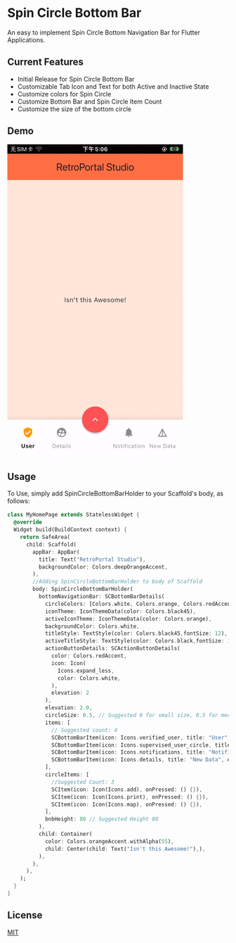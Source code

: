# Spin Circle Bottom Bar

An easy to implement Spin Circle Bottom Navigation Bar for Flutter Applications.

## Current Features

* Initial Release for Spin Circle Bottom Bar
* Customizable Tab Icon and Text for both Active and Inactive State
* Customize colors for Spin Circle
* Customize Bottom Bar and Spin Circle Item Count
* Customize the size of the bottom circle

## Demo
![demo](demo.gif)

## Usage
To Use, simply add SpinCircleBottomBarHolder to your Scaffold's body, as follows:

```dart
class MyHomePage extends StatelessWidget {
  @override
  Widget build(BuildContext context) {
    return SafeArea(
      child: Scaffold(
        appBar: AppBar(
          title: Text("RetroPortal Studio"),
          backgroundColor: Colors.deepOrangeAccent,
        ),
        //Adding SpinCircleBottomBarHolder to body of Scaffold
        body: SpinCircleBottomBarHolder(
          bottomNavigationBar: SCBottomBarDetails(
            circleColors: [Colors.white, Colors.orange, Colors.redAccent],
            iconTheme: IconThemeData(color: Colors.black45),
            activeIconTheme: IconThemeData(color: Colors.orange),
            backgroundColor: Colors.white,
            titleStyle: TextStyle(color: Colors.black45,fontSize: 12),
            activeTitleStyle: TextStyle(color: Colors.black,fontSize: 12,fontWeight: FontWeight.bold),
            actionButtonDetails: SCActionButtonDetails(
              color: Colors.redAccent,
              icon: Icon(
                Icons.expand_less,
                color: Colors.white,
              ),
              elevation: 2
            ),
            elevation: 2.0,
            circleSize: 0.5, // Suggested 0 for small size, 0.5 for medium size and 1 for large size
            items: [
              // Suggested count: 4
              SCBottomBarItem(icon: Icons.verified_user, title: "User", onPressed: () {}),
              SCBottomBarItem(icon: Icons.supervised_user_circle, title: "Details", onPressed: () {}),
              SCBottomBarItem(icon: Icons.notifications, title: "Notifications", onPressed: () {}),
              SCBottomBarItem(icon: Icons.details, title: "New Data", onPressed: () {}),
            ],
            circleItems: [
              //Suggested Count: 3
              SCItem(icon: Icon(Icons.add), onPressed: () {}),
              SCItem(icon: Icon(Icons.print), onPressed: () {}),
              SCItem(icon: Icon(Icons.map), onPressed: () {}),
            ],
            bnbHeight: 80 // Suggested Height 80
          ),
          child: Container(
            color: Colors.orangeAccent.withAlpha(55),
            child: Center(child: Text("Isn't this Awesome!"),),
          ),
        ),
      ),
    );
  }
}
```

## License
[MIT](https://choosealicense.com/licenses/mit/)